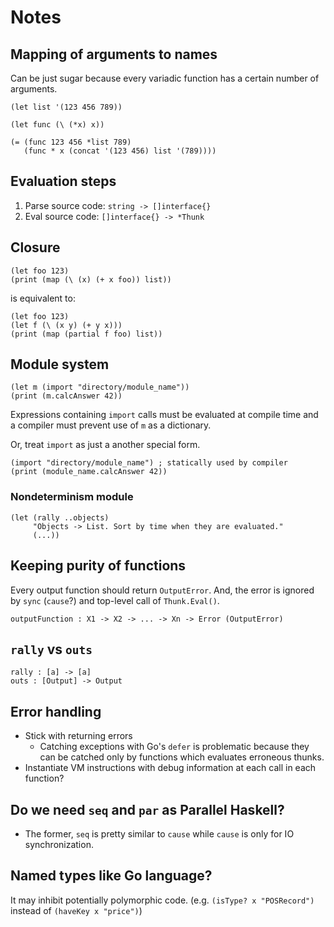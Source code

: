 # Notes

## Mapping of arguments to names

Can be just sugar because every variadic function has a certain number of
arguments.

```
(let list '(123 456 789))

(let func (\ (*x) x))

(= (func 123 456 *list 789)
   (func * x (concat '(123 456) list '(789))))
```

## Evaluation steps

1. Parse source code: `string -> []interface{}`
2. Eval source code: `[]interface{} -> *Thunk`

## Closure

```
(let foo 123)
(print (map (\ (x) (+ x foo)) list))
```

is equivalent to:

```
(let foo 123)
(let f (\ (x y) (+ y x)))
(print (map (partial f foo) list))
```

## Module system

```
(let m (import "directory/module_name"))
(print (m.calcAnswer 42))
```

Expressions containing `import` calls must be evaluated at compile time and
a compiler must prevent use of `m` as a dictionary.

Or, treat `import` as just a another special form.

```
(import "directory/module_name") ; statically used by compiler
(print (module_name.calcAnswer 42))
```

### Nondeterminism module

```
(let (rally ..objects)
     "Objects -> List. Sort by time when they are evaluated."
     (...))
```

## Keeping purity of functions

Every output function should return `OutputError`. And, the error is ignored by
`sync` (`cause`?) and top-level call of `Thunk.Eval()`.

```
outputFunction : X1 -> X2 -> ... -> Xn -> Error (OutputError)
```

## `rally` vs `outs`

```
rally : [a] -> [a]
outs : [Output] -> Output
```

## Error handling

- Stick with returning errors
  - Catching exceptions with Go's `defer` is problematic because they can be
    catched only by functions which evaluates erroneous thunks.
- Instantiate VM instructions with debug information at each call in each
  function?

## Do we need `seq` and `par` as Parallel Haskell?

- The former, `seq` is pretty similar to `cause` while `cause` is only for IO
  synchronization.

## Named types like Go language?

It may inhibit potentially polymorphic code.
(e.g. `(isType? x "POSRecord")` instead of `(haveKey x "price")`)
